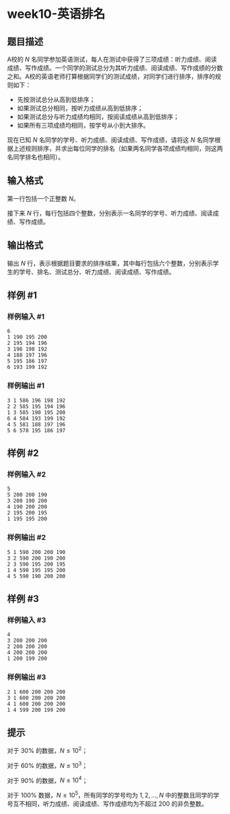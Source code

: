 # week10-英语排名

## 题目描述

A校的 $N$ 名同学参加英语测试，每人在测试中获得了三项成绩：听力成绩、阅读成绩、写作成绩。一个同学的测试总分为其听力成绩、阅读成绩、写作成绩的分数之和。A校的英语老师打算根据同学们的测试成绩，对同学们进行排序，排序的规则如下：

- 先按测试总分从高到低排序；
- 如果测试总分相同，按听力成绩从高到低排序；
- 如果测试总分与听力成绩均相同，按阅读成绩从高到低排序；
- 如果所有三项成绩均相同，按学号从小到大排序。

现在已知 $N$ 名同学的学号、听力成绩、阅读成绩、写作成绩，请将这 $N$ 名同学根据上述规则排序，并求出每位同学的排名（如果两名同学各项成绩均相同，则这两名同学排名也相同）。

## 输入格式

第一行包括一个正整数 $N$。

接下来 $N$ 行，每行包括四个整数，分别表示一名同学的学号、听力成绩、阅读成绩、写作成绩。

## 输出格式

输出 $N$ 行，表示根据题目要求的排序结果，其中每行包括六个整数，分别表示学生的学号、排名、测试总分、听力成绩、阅读成绩、写作成绩。

## 样例 #1

### 样例输入 #1

```
6
1 190 195 200
2 195 194 196
3 196 198 192
4 188 197 196
5 195 186 197
6 193 199 192
```

### 样例输出 #1

```
3 1 586 196 198 192
2 2 585 195 194 196
1 3 585 190 195 200
6 4 584 193 199 192
4 5 581 188 197 196
5 6 578 195 186 197
```

## 样例 #2

### 样例输入 #2

```
5
5 200 200 190
3 200 190 200
4 190 200 200
2 195 200 195
1 195 195 200
```

### 样例输出 #2

```
5 1 590 200 200 190
3 2 590 200 190 200
2 3 590 195 200 195
1 4 590 195 195 200
4 5 590 190 200 200
```

## 样例 #3

### 样例输入 #3

```
4
3 200 200 200
2 200 200 200
4 200 200 200
1 200 199 200
```

### 样例输出 #3

```
2 1 600 200 200 200
3 1 600 200 200 200
4 1 600 200 200 200
1 4 599 200 199 200
```

## 提示

对于 $30\%$ 的数据，$N\le 10^2$；

对于 $60\%$ 的数据，$N\le 10^3$；

对于 $90\%$ 的数据，$N\le 10^4$；

对于 $100\%$ 数据，$N\le 10^5$，所有同学的学号均为 $1,2,\ldots,N$ 中的整数且同学的学号互不相同，听力成绩、阅读成绩、写作成绩均为不超过 $200$ 的非负整数。